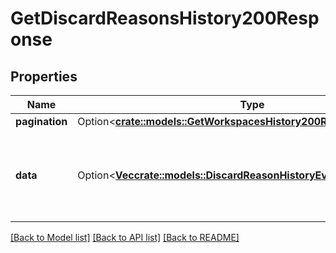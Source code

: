 # GetDiscardReasonsHistory200Response

## Properties

Name | Type | Description | Notes
------------ | ------------- | ------------- | -------------
**pagination** | Option<[**crate::models::GetWorkspacesHistory200ResponsePagination**](getWorkspacesHistory_200_response_pagination.md)> |  | [optional]
**data** | Option<[**Vec<crate::models::DiscardReasonHistoryEvent>**](DiscardReasonHistoryEvent.md)> | A list of discard reasons creation, deletion, update events | [optional]

[[Back to Model list]](../README.md#documentation-for-models) [[Back to API list]](../README.md#documentation-for-api-endpoints) [[Back to README]](../README.md)


